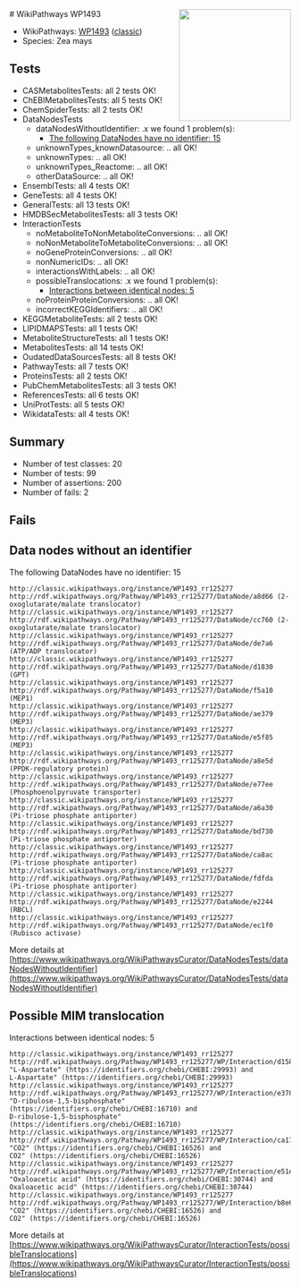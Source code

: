 <img style="float: right; width: 200px" src="https://upload.wikimedia.org/wikipedia/commons/thumb/8/83/Wplogo_with_text_500.png/640px-Wplogo_with_text_500.png" />
# WikiPathways WP1493

* WikiPathways: [WP1493](https://wikipathways.org/pathways/WP1493) ([classic](https://classic.wikipathways.org/instance/WP1493))
* Species: Zea mays
## Tests
* CASMetabolitesTests: all 2 tests OK!
* ChEBIMetabolitesTests: all 5 tests OK!
* ChemSpiderTests: all 2 tests OK!
* DataNodesTests
    * dataNodesWithoutIdentifier: .x we found 1 problem(s):
        * [The following DataNodes have no identifier: 15](#8792c495)
    * unknownTypes_knownDatasource: .. all OK!
    * unknownTypes: .. all OK!
    * unknownTypes_Reactome: .. all OK!
    * otherDataSource: .. all OK!
* EnsemblTests: all 4 tests OK!
* GeneTests: all 4 tests OK!
* GeneralTests: all 13 tests OK!
* HMDBSecMetabolitesTests: all 3 tests OK!
* InteractionTests
    * noMetaboliteToNonMetaboliteConversions: .. all OK!
    * noNonMetaboliteToMetaboliteConversions: .. all OK!
    * noGeneProteinConversions: .. all OK!
    * nonNumericIDs: .. all OK!
    * interactionsWithLabels: .. all OK!
    * possibleTranslocations: .x we found 1 problem(s):
        * [Interactions between identical nodes: 5](#1c11820a)
    * noProteinProteinConversions: .. all OK!
    * incorrectKEGGIdentifiers: .. all OK!
* KEGGMetaboliteTests: all 2 tests OK!
* LIPIDMAPSTests: all 1 tests OK!
* MetaboliteStructureTests: all 1 tests OK!
* MetabolitesTests: all 14 tests OK!
* OudatedDataSourcesTests: all 8 tests OK!
* PathwayTests: all 7 tests OK!
* ProteinsTests: all 2 tests OK!
* PubChemMetabolitesTests: all 3 tests OK!
* ReferencesTests: all 6 tests OK!
* UniProtTests: all 5 tests OK!
* WikidataTests: all 4 tests OK!


## Summary

* Number of test classes: 20
* Number of tests: 99
* Number of assertions: 200
* Number of fails: 2

## Fails

<a name="8792c495" />

## Data nodes without an identifier

The following DataNodes have no identifier: 15
```
http://classic.wikipathways.org/instance/WP1493_rr125277 http://rdf.wikipathways.org/Pathway/WP1493_rr125277/DataNode/a8d66 (2-oxoglutarate/malate translocator)
http://classic.wikipathways.org/instance/WP1493_rr125277 http://rdf.wikipathways.org/Pathway/WP1493_rr125277/DataNode/cc760 (2-oxoglutarate/malate translocator)
http://classic.wikipathways.org/instance/WP1493_rr125277 http://rdf.wikipathways.org/Pathway/WP1493_rr125277/DataNode/de7a6 (ATP/ADP translocator)
http://classic.wikipathways.org/instance/WP1493_rr125277 http://rdf.wikipathways.org/Pathway/WP1493_rr125277/DataNode/d1830 (GPT)
http://classic.wikipathways.org/instance/WP1493_rr125277 http://rdf.wikipathways.org/Pathway/WP1493_rr125277/DataNode/f5a10 (MEP1)
http://classic.wikipathways.org/instance/WP1493_rr125277 http://rdf.wikipathways.org/Pathway/WP1493_rr125277/DataNode/ae379 (MEP3)
http://classic.wikipathways.org/instance/WP1493_rr125277 http://rdf.wikipathways.org/Pathway/WP1493_rr125277/DataNode/e5f85 (MEP3)
http://classic.wikipathways.org/instance/WP1493_rr125277 http://rdf.wikipathways.org/Pathway/WP1493_rr125277/DataNode/a8e5d (PPDK-regulatory protein)
http://classic.wikipathways.org/instance/WP1493_rr125277 http://rdf.wikipathways.org/Pathway/WP1493_rr125277/DataNode/e77ee (Phosphoenolpyruvate transporter)
http://classic.wikipathways.org/instance/WP1493_rr125277 http://rdf.wikipathways.org/Pathway/WP1493_rr125277/DataNode/a6a30 (Pi-triose phosphate antiporter)
http://classic.wikipathways.org/instance/WP1493_rr125277 http://rdf.wikipathways.org/Pathway/WP1493_rr125277/DataNode/bd730 (Pi-triose phosphate antiporter)
http://classic.wikipathways.org/instance/WP1493_rr125277 http://rdf.wikipathways.org/Pathway/WP1493_rr125277/DataNode/ca8ac (Pi-triose phosphate antiporter)
http://classic.wikipathways.org/instance/WP1493_rr125277 http://rdf.wikipathways.org/Pathway/WP1493_rr125277/DataNode/fdfda (Pi-triose phosphate antiporter)
http://classic.wikipathways.org/instance/WP1493_rr125277 http://rdf.wikipathways.org/Pathway/WP1493_rr125277/DataNode/e2244 (RBCL)
http://classic.wikipathways.org/instance/WP1493_rr125277 http://rdf.wikipathways.org/Pathway/WP1493_rr125277/DataNode/ec1f0 (Rubisco activase)
```

More details at [https://www.wikipathways.org/WikiPathwaysCurator/DataNodesTests/dataNodesWithoutIdentifier](https://www.wikipathways.org/WikiPathwaysCurator/DataNodesTests/dataNodesWithoutIdentifier)

<a name="1c11820a" />

## Possible MIM translocation

Interactions between identical nodes: 5
```
http://classic.wikipathways.org/instance/WP1493_rr125277 http://rdf.wikipathways.org/Pathway/WP1493_rr125277/WP/Interaction/d1588 "L-Aspartate" (https://identifiers.org/chebi/CHEBI:29993) and 
L-Aspartate" (https://identifiers.org/chebi/CHEBI:29993)
http://classic.wikipathways.org/instance/WP1493_rr125277 http://rdf.wikipathways.org/Pathway/WP1493_rr125277/WP/Interaction/e3784 "D-ribulose-1,5-bisphosphate" (https://identifiers.org/chebi/CHEBI:16710) and 
D-ribulose-1,5-bisphosphate" (https://identifiers.org/chebi/CHEBI:16710)
http://classic.wikipathways.org/instance/WP1493_rr125277 http://rdf.wikipathways.org/Pathway/WP1493_rr125277/WP/Interaction/ca170 "CO2" (https://identifiers.org/chebi/CHEBI:16526) and 
CO2" (https://identifiers.org/chebi/CHEBI:16526)
http://classic.wikipathways.org/instance/WP1493_rr125277 http://rdf.wikipathways.org/Pathway/WP1493_rr125277/WP/Interaction/e51e5 "Oxaloacetic acid" (https://identifiers.org/chebi/CHEBI:30744) and 
Oxaloacetic acid" (https://identifiers.org/chebi/CHEBI:30744)
http://classic.wikipathways.org/instance/WP1493_rr125277 http://rdf.wikipathways.org/Pathway/WP1493_rr125277/WP/Interaction/b8e60 "CO2" (https://identifiers.org/chebi/CHEBI:16526) and 
CO2" (https://identifiers.org/chebi/CHEBI:16526)
```

More details at [https://www.wikipathways.org/WikiPathwaysCurator/InteractionTests/possibleTranslocations](https://www.wikipathways.org/WikiPathwaysCurator/InteractionTests/possibleTranslocations)

